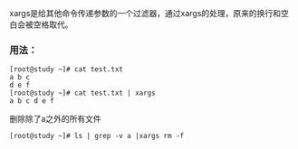 xargs是给其他命令传递参数的一个过滤器，通过xargs的处理，原来的换行和空白会被空格取代。

### 用法：
```
[root@study ~]# cat test.txt
a b c 
d e f
[root@study ~]# cat test.txt | xargs
a b c d e f
```
删除除了a之外的所有文件
```
[root@study ~]# ls | grep -v a |xargs rm -f
```